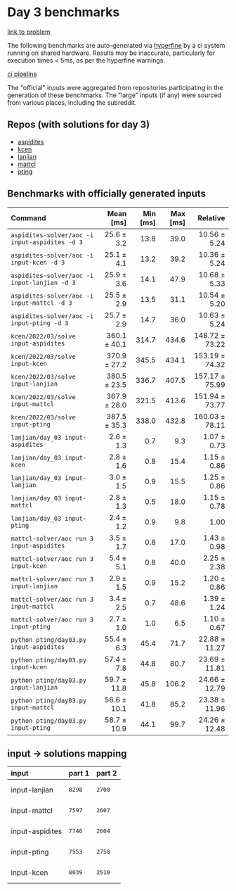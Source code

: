 # Day 3 benchmarks

[link to problem](http://adventofcode.com/2022/day/3)

The following benchmarks are auto-generated via [hyperfine](https://github.com/sharkdp/hyperfine) by a ci system running on shared hardware. Results may be inaccurate, particularly for execution times < 5ms, as per the hyperfine warnings.

[ci pipeline](http://ci.papercode.net:8080/teams/aoc2022/pipelines/aoc-compare-2022)

The "official" inputs were aggregated from repositories participating in the generation of these benchmarks. The "large" inputs (if any) were sourced from various places, including the subreddit.

## Repos (with solutions for day 3)


- [aspidites](https://github.com/aspidites/aoc2022)
- [kcen](https://github.com/kcen/AdventOfCode)
- [lanjian](https://github.com/LanJian/aoc-2022)
- [mattcl](https://github.com/mattcl/aoc2022)
- [pting](https://github.com/pting/aoc2022)

## Benchmarks with officially generated inputs
| Command | Mean [ms] | Min [ms] | Max [ms] | Relative |
|:---|---:|---:|---:|---:|
| `aspidites-solver/aoc -i input-aspidites -d 3` | 25.6 ± 3.2 | 13.8 | 39.0 | 10.56 ± 5.24 |
| `aspidites-solver/aoc -i input-kcen -d 3` | 25.1 ± 4.1 | 13.2 | 39.2 | 10.36 ± 5.24 |
| `aspidites-solver/aoc -i input-lanjian -d 3` | 25.9 ± 3.6 | 14.1 | 47.9 | 10.68 ± 5.33 |
| `aspidites-solver/aoc -i input-mattcl -d 3` | 25.5 ± 2.9 | 13.5 | 31.1 | 10.54 ± 5.20 |
| `aspidites-solver/aoc -i input-pting -d 3` | 25.7 ± 2.9 | 14.7 | 36.0 | 10.63 ± 5.24 |
| `kcen/2022/03/solve input-aspidites` | 360.1 ± 40.1 | 314.7 | 434.6 | 148.72 ± 73.22 |
| `kcen/2022/03/solve input-kcen` | 370.9 ± 27.2 | 345.5 | 434.1 | 153.19 ± 74.32 |
| `kcen/2022/03/solve input-lanjian` | 380.5 ± 23.5 | 336.7 | 407.5 | 157.17 ± 75.99 |
| `kcen/2022/03/solve input-mattcl` | 367.9 ± 28.0 | 321.5 | 413.6 | 151.94 ± 73.77 |
| `kcen/2022/03/solve input-pting` | 387.5 ± 35.3 | 338.0 | 432.8 | 160.03 ± 78.11 |
| `lanjian/day_03 input-aspidites` | 2.6 ± 1.3 | 0.7 | 9.3 | 1.07 ± 0.73 |
| `lanjian/day_03 input-kcen` | 2.8 ± 1.6 | 0.8 | 15.4 | 1.15 ± 0.86 |
| `lanjian/day_03 input-lanjian` | 3.0 ± 1.5 | 0.9 | 15.5 | 1.25 ± 0.86 |
| `lanjian/day_03 input-mattcl` | 2.8 ± 1.3 | 0.5 | 18.0 | 1.15 ± 0.78 |
| `lanjian/day_03 input-pting` | 2.4 ± 1.2 | 0.9 | 9.8 | 1.00 |
| `mattcl-solver/aoc run 3 input-aspidites` | 3.5 ± 1.7 | 0.8 | 17.0 | 1.43 ± 0.98 |
| `mattcl-solver/aoc run 3 input-kcen` | 5.4 ± 5.1 | 0.8 | 40.0 | 2.25 ± 2.38 |
| `mattcl-solver/aoc run 3 input-lanjian` | 2.9 ± 1.5 | 0.9 | 15.2 | 1.20 ± 0.86 |
| `mattcl-solver/aoc run 3 input-mattcl` | 3.4 ± 2.5 | 0.7 | 48.6 | 1.39 ± 1.24 |
| `mattcl-solver/aoc run 3 input-pting` | 2.7 ± 1.0 | 1.0 | 6.5 | 1.10 ± 0.67 |
| `python pting/day03.py input-aspidites` | 55.4 ± 6.3 | 45.4 | 71.7 | 22.88 ± 11.27 |
| `python pting/day03.py input-kcen` | 57.4 ± 7.8 | 44.8 | 80.7 | 23.69 ± 11.81 |
| `python pting/day03.py input-lanjian` | 59.7 ± 11.8 | 45.8 | 106.2 | 24.66 ± 12.79 |
| `python pting/day03.py input-mattcl` | 56.6 ± 10.1 | 41.8 | 85.2 | 23.38 ± 11.96 |
| `python pting/day03.py input-pting` | 58.7 ± 10.9 | 44.1 | 99.7 | 24.26 ± 12.48 |

## input -> solutions mapping
|input|part 1|part 2|
|:---|:---|:---|
|input-lanjian|<pre>8298</pre>|<pre>2708</pre>|
|input-mattcl|<pre>7597</pre>|<pre>2607</pre>|
|input-aspidites|<pre>7746</pre>|<pre>2604</pre>|
|input-pting|<pre>7553</pre>|<pre>2758</pre>|
|input-kcen|<pre>8039</pre>|<pre>2510</pre>|
